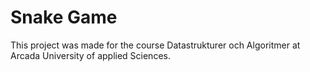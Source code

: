# Snake Game
This project was made for the course Datastrukturer och Algoritmer at Arcada University of applied Sciences.
